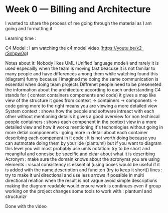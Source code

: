 # Week 0 — Billing and Architecture

I wanted to share the process of me going through the material as I am going and formatting it 

Learning time : 

C4 Model :
I am watching the c4 model video (https://youtu.be/x2-rSnhpw0g) 

Notes about it: 
Nobody likes UML (Unified language model) and rarely it is used especailly when the team is moving fast
beacuse it is not familar to many people and have differences among them 
while watching found this (diagram) funny because I imagined me doing the same
communication is essential when doing team projects
Diffrenet people need to be preseneted the information about the architecture according to each understanding
C4 stands for ( context containers components and code) 
it gives a map like view of the structure it goes from
context -> containers -> components -> code
going more to the right means you are viewing a more detailed view
System context : shows how the people and software intreact with each other without mentioning details it gives a good overview for non techincal people 
containers : shows each compenent in the context view in  a more detailed view and how it works mentioning it's techonlogies without going in more detial
componenets : going more in detail about each container describing each compenent in it 
code : it is not worth doing because you can autmotate doing them by your ide (plantuml) but if you want to diagram this level you will most probably use umls 
notation: try to be short and meangiful and concsise  be specific and clear about what it is describing 
Acronym : make sure the domain knows about the acronyms you are using
elements : visual consistency is essential (using boxes would be useful if it is added with the name,description and funciton (try to keep it short))
lines : try to make it uni directional and use less arrows if possible in multi directional relation when the result is not vague avoid simple descriptions
making the diagram readable would ensure work is continues even if group working on the project changes 
some tools to work with : plantuml and structurizr

Done with the video
